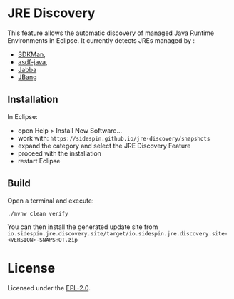 # JRE Discovery

This feature allows the automatic discovery of managed Java Runtime Environments in Eclipse. 
It currently detects JREs managed by :
- [SDKMan](https://sdkman.io/), 
- [asdf-java](https://github.com/halcyon/asdf-java), 
- [Jabba](https://github.com/shyiko/jabba) 
- [JBang](https://www.jbang.dev/)


Installation
------------

In Eclipse:

- open Help > Install New Software...
- work with: `https://sidespin.github.io/jre-discovery/snapshots`
- expand the category and select the JRE Discovery Feature
- proceed with the installation
- restart Eclipse


Build
-----

Open a terminal and execute:

    ./mvnw clean verify
    
You can then install the generated update site from `io.sidespin.jre.discovery.site/target/io.sidespin.jre.discovery.site-<VERSION>-SNAPSHOT.zip`

# License

Licensed under the [EPL-2.0](https://www.eclipse.org/legal/epl-2.0/).